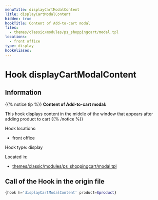 ```yaml
---
menuTitle: displayCartModalContent
Title: displayCartModalContent
hidden: true
hookTitle: Content of Add-to-cart modal
files:
  - themes/classic/modules/ps_shoppingcart/modal.tpl
locations:
  - front office
type: display
hookAliases:
---
```


# Hook displayCartModalContent

## Information

{{% notice tip %}}
**Content of Add-to-cart modal:** 

This hook displays content in the middle of the window that appears after adding product to cart
{{% /notice %}}

Hook locations: 
  - front office

Hook type: display

Located in: 
  - [themes/classic/modules/ps_shoppingcart/modal.tpl](https://github.com/PrestaShop/PrestaShop/blob/8.0.x/themes/classic/modules/ps_shoppingcart/modal.tpl)

## Call of the Hook in the origin file

```php
{hook h='displayCartModalContent' product=$product}
```